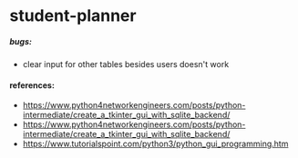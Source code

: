 # student-planner


##### bugs:
- clear input for other tables besides users doesn't work

#### references:
- https://www.python4networkengineers.com/posts/python-intermediate/create_a_tkinter_gui_with_sqlite_backend/
- https://www.python4networkengineers.com/posts/python-intermediate/create_a_tkinter_gui_with_sqlite_backend/
- https://www.tutorialspoint.com/python3/python_gui_programming.htm

